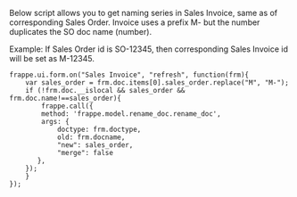 <!-- add-breadcrumbs -->
Below script allows you to get naming series in Sales Invoice, same as of corresponding Sales Order.
Invoice uses a prefix M- but the number duplicates the SO doc name (number).

Example: If Sales Order id is SO-12345, then corresponding Sales Invoice id will be set as M-12345.

    frappe.ui.form.on("Sales Invoice", "refresh", function(frm){
        var sales_order = frm.doc.items[0].sales_order.replace("M", "M-");
        if (!frm.doc.__islocal && sales_order && frm.doc.name!==sales_order){
            frappe.call({
            method: 'frappe.model.rename_doc.rename_doc',
            args: {
                doctype: frm.doctype,
                old: frm.docname,
                "new": sales_order,
                "merge": false
           },
        });
        }
    });
